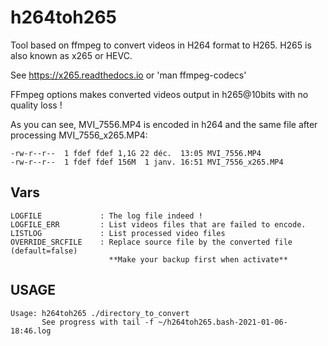 # h264toh265

Tool based on ffmpeg to convert videos in H264 format to H265. 
H265 is also known as x265 or HEVC. 

See https://x265.readthedocs.io or 'man ffmpeg-codecs'

FFmpeg options makes converted videos output in h265@10bits with no quality loss !

As you can see, MVI_7556.MP4 is encoded in h264 and the same file after processing MVI_7556_x265.MP4:

```
-rw-r--r--  1 fdef fdef 1,1G 22 déc.  13:05 MVI_7556.MP4
-rw-r--r--  1 fdef fdef 156M  1 janv. 16:51 MVI_7556_x265.MP4
```

## Vars

```
LOGFILE             : The log file indeed !
LOGFILE_ERR         : List videos files that are failed to encode.
LISTLOG             : List processed video files
OVERRIDE_SRCFILE    : Replace source file by the converted file (default=false) 
                      **Make your backup first when activate**
```

## USAGE

```
Usage: h264toh265 ./directory_to_convert
       See progress with tail -f ~/h264toh265.bash-2021-01-06-18:46.log
```
